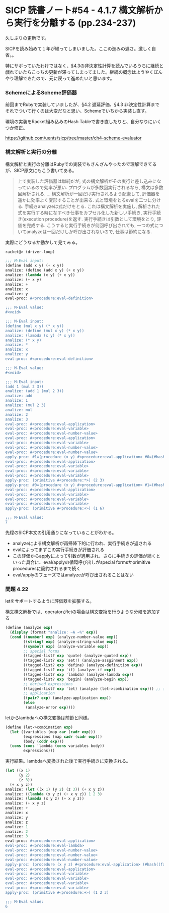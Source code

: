 SICP 読書ノート#54 - 4.1.7 構文解析から実行を分離する (pp.234-237)
======================================

久しぶりの更新です。

SICPを読み始めて１年が経ってしまいました。ここの進みの遅さ。激しく自省。。

特にサボっていたわけではなく、§4.3の非決定性計算を読んでいるうちに継続と戯れていたらこっちの更新が滞ってしまってました。継続の概念はようやくぼんやり理解できたので、元に戻って進めたいと思います。


### SchemeによるScheme評価器

前回までRubyで実装していましたが、§4.2 遅延評価、§4.3 非決定性計算までそれでついて行くのは大変だなと思い、Schemeでいちから実装し直す。

環境の実装をRacket組み込みのHash Tableで書き直したりと、自分なりにいくつか修正。

https://github.com/uents/sicp/tree/master/ch4-scheme-evaluator


### 構文解析と実行の分離

構文解析と実行の分離はRubyでの実装でもさんざんやったので理解できてるが、SICP原文にもこう書いてある。

> 上で実装した評価器は単純だが, 式の構文解析がその実行と差し込みになっているので効率が悪い. プログラムが多数回実行されるなら, 構文は多数回解析される. 
> ...
> 構文解析が一回だけ実行されるよう配慮して, 評価器を遥かに効率よく変形することが出来る. 式と環境をとるevalを二つに分ける. 手続きanalyzeは式だけをとる. これは構文解析を実施し, 解析された式を実行する時になすべき仕事をカプセル化した新しい手続き, 実行手続き(execution procedure)を返す. 実行手続きは引数として環境をとり, 評価を完成する. こうすると実行手続きが何回呼び出されても, 一つの式についてanalyzeは一回だけしか呼び出されないので, 仕事は節約になる. 

実際にどうなるか動かして見てみる。

```scheme
racket@> (driver-loop)

;;; M-Eval input:
(define (add x y) (+ x y))
analize: (define (add x y) (+ x y)) 
analize: (lambda (x y) (+ x y)) 
analize: (+ x y) 
analize: + 
analize: x 
analize: y 
eval-proc: #<procedure:eval-definition> 

;;; M-Eval value:
#<void>

;;; M-Eval input:
(define (mul x y) (* x y))
analize: (define (mul x y) (* x y)) 
analize: (lambda (x y) (* x y)) 
analize: (* x y) 
analize: * 
analize: x 
analize: y 
eval-proc: #<procedure:eval-definition> 

;;; M-Eval value:
#<void>

;;; M-Eval input:
(add 1 (mul 2 3))
analize: (add 1 (mul 2 3)) 
analize: add 
analize: 1 
analize: (mul 2 3) 
analize: mul 
analize: 2 
analize: 3 
eval-proc: #<procedure:eval-application> 
eval-proc: #<procedure:eval-variable> 
eval-proc: #<procedure:eval-number-value> 
eval-proc: #<procedure:eval-application> 
eval-proc: #<procedure:eval-variable> 
eval-proc: #<procedure:eval-number-value> 
eval-proc: #<procedure:eval-number-value> 
apply-proc: #1=(procedure (x y) #<procedure:eval-application> #0=(#hash((add . (procedure (x y) #<procedure:eval-application> #0#)) (false . #<procedure:...aluator/repl.scm:19:33>) (+ . (primitive #<procedure:+>)) (- . (primitive #<procedure:->)) (* . (primitive #<procedure:*>)) (/ . (primitive #<procedure:/>)) (= . (primitive #<procedure:=>)) (mul . #1#) (true . #<procedure:...aluator/repl.scm:18:32>)) #hash())) (2 3) 
eval-proc: #<procedure:eval-application> 
eval-proc: #<procedure:eval-variable> 
eval-proc: #<procedure:eval-variable> 
eval-proc: #<procedure:eval-variable> 
apply-proc: (primitive #<procedure:*>) (2 3) 
apply-proc: #0=(procedure (x y) #<procedure:eval-application> #1=(#hash((add . #0#) (false . #<procedure:...aluator/repl.scm:19:33>) (+ . (primitive #<procedure:+>)) (- . (primitive #<procedure:->)) (* . (primitive #<procedure:*>)) (/ . (primitive #<procedure:/>)) (= . (primitive #<procedure:=>)) (mul . (procedure (x y) #<procedure:eval-application> #1#)) (true . #<procedure:...aluator/repl.scm:18:32>)) #hash())) (1 6) 
eval-proc: #<procedure:eval-application> 
eval-proc: #<procedure:eval-variable> 
eval-proc: #<procedure:eval-variable> 
eval-proc: #<procedure:eval-variable> 
apply-proc: (primitive #<procedure:+>) (1 6) 

;;; M-Eval value:
7
```

先程のSICP本文の引用通りになっていることがわかる。

- analyzeによる構文解析が再帰降下的に行われ、実行手続きが返される
- evalによってまずこの実行手続きが評価される
- この評価からapplyによって引数が適用され、さらに手続きの評価が続くといった具合に、eval/applyの循環呼び出しがspecial formsかprimitive proceduresに簡約されるまで続く
- eval/applyのフェーズではanalyzeが呼び出されることはない


### 問題 4.22

letをサポートするように評価器を拡張する。

構文構文解析では、operatorがletの場合は構文変換を行うような分岐を追加する

```scheme
(define (analyze exp)
  (display (format "analize: ~A ~%" exp))
  (cond ((number? exp) (analyze-number-value exp))
		((string? exp) (analyze-string-value exp))
		((symbol? exp) (analyze-variable exp))
		;; special forms
		((tagged-list? exp 'quote) (analyze-quoted exp))
		((tagged-list? exp 'set!) (analyze-assginment exp))
		((tagged-list? exp 'define) (analyze-definition exp))
		((tagged-list? exp 'if) (analyze-if exp))
		((tagged-list? exp 'lambda) (analyze-lambda exp))
		((tagged-list? exp 'begin) (analyze-begin exp))
		;; derived expressions
		((tagged-list? exp 'let) (analyze (let->combination exp))) ;; 追加
		;; application
		((pair? exp) (analyze-application exp))
		(else
		 (analyze-error exp))))
```

letからlambdaへの構文変換は前節と同様。

```scheme
(define (let->combination exp)
  (let ((variables (map car (cadr exp)))
		(expressions (map cadr (cadr exp)))
		(body (cddr exp)))
  (cons (cons 'lambda (cons variables body))
		expressions)))
```

実行結果。lambdaへ変換された後で実行手続きに変換される。

```scheme
(let ((x 1)
	  (y 2)
	  (z 3))
  (+ x y z))
analize: (let ((x 1) (y 2) (z 3)) (+ x y z)) 
analize: ((lambda (x y z) (+ x y z)) 1 2 3) 
analize: (lambda (x y z) (+ x y z)) 
analize: (+ x y z) 
analize: + 
analize: x 
analize: y 
analize: z 
analize: 1 
analize: 2 
analize: 3 
eval-proc: #<procedure:eval-application> 
eval-proc: #<procedure:eval-lambda> 
eval-proc: #<procedure:eval-number-value> 
eval-proc: #<procedure:eval-number-value> 
eval-proc: #<procedure:eval-number-value> 
apply-proc: (procedure (x y z) #<procedure:eval-application> (#hash((false . #<procedure:...aluator/repl.scm:20:33>) (+ . (primitive #<procedure:+>)) (- . (primitive #<procedure:->)) (* . (primitive #<procedure:*>)) (/ . (primitive #<procedure:/>)) (= . (primitive #<procedure:=>)) (true . #<procedure:...aluator/repl.scm:19:32>)) #hash())) (1 2 3) 
eval-proc: #<procedure:eval-application> 
eval-proc: #<procedure:eval-variable> 
eval-proc: #<procedure:eval-variable> 
eval-proc: #<procedure:eval-variable> 
eval-proc: #<procedure:eval-variable> 
apply-proc: (primitive #<procedure:+>) (1 2 3)

;;; M-Eval value:
6
```
